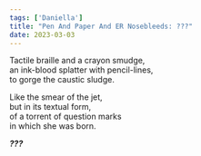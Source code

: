```yaml
---  
tags: ['Daniella']
title: "Pen And Paper And ER Nosebleeds: ???"
date: 2023-03-03
---
```


Tactile braille and a crayon smudge,  
an ink-blood splatter with pencil-lines,  
to gorge the caustic sludge.

Like the smear of the jet,  
but in its textual form,  
of a torrent of question marks  
in which she was born.

***???***
